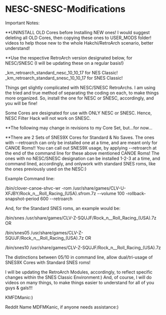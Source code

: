 # NESC-SNESC-Modifications

Important Notes:

**UNINSTALL OLD Cores before Installing NEW ones! I would suggest deleting all OLD Cores, then copying these ones to USER_MODS folder!
videos to help those new to the whole Hakchi/RetroArch scenario, better understand!

**Use the respective RetroArch version designated below, for NESC/SNESC (I will be updating these on a regular basis!)

_km_retroarch_standard_nesc_10_10_17 for NES Classic! 
_km_retroarch_standard_snesc_10_10_17 for SNES Classic!

Things get slightly complicated with NESC/SNESC RetroArchs.  I am using the tried and true method of separating the coding on each, to make
things more organized.  So, install the one for NESC or SNESC, accordingly, and you will be fine!  

Some Cores are designated for use with ONLY NESC or SNESC.  Hence, NESC Filter Hack will not work on SNESC.

**The following may change in revisions to my Core Set, but...for now...

**There are 2 Sets of SNES9X Cores for Standard & No Saves.  The ones with --retroarch can only be installed one at a time, and are meant
only for CANOE Roms!!  You can call out SNES9X usage, by applying --retroarch at the end of the command line for these above mentioned CANOE 
Roms! The ones with no NESC/SNESC designation can be installed 1-2-3 at a time, and command lined, accordingly, and onlywork with standard SNES 
roms, like the ones previously used on the NESC:)

Example Command line: 

/bin/clover-canoe-shvc-wr -rom /usr/share/games/CLV-U-XFJBY/Rock_n__Roll_Racing_(USA).sfrom.7z --volume 100 -rollback-snapshot-period 600 --retroarch

And, for the Standard SNES roms, an example would be:

/bin/snes /usr/share/games/CLV-Z-SQUJF/Rock_n__Roll_Racing_(USA).7z OR

/bin/snes05 /usr/share/games/CLV-Z-SQUJF/Rock_n__Roll_Racing_(USA).7z OR

/bin/snes10 /usr/share/games/CLV-Z-SQUJF/Rock_n__Roll_Racing_(USA).7z

The distinctions between 05/10 in command line, allow dual/tri-usage of SNES9X Cores with Standard SNES roms!

I will be updating the RetroArch Modules, accordingly, to reflect specific changes within the SNES Classic Environment:)
And, of course, I will do videos on many things, to make things easier to understand for all of you guys & gals!!!

  KMFDManic:)

Reddit Name MDFMKanic, if anyone needs assistance:)


